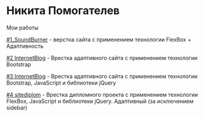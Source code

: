 # Никита Помогателев
Мои работы


[#1_SoundBurner](https://nikitapomogatelev.github.io/soundburner/ "Верстка сайта с применением FlexBox + Адаптивность") - верстка сайта с применением технологии FlexBox + Адаптивность

[#2 InternetBlog](https://nikitapomogatelev.github.io/landingbootstrap/ "Врестка одностраничного сайта с применением Bootstrap") - Врестка адаптивного сайта с применением технологии Bootstrap

[#3 InternetBlog](https://nikitapomogatelev.github.io/internetblog/ "Врестка сайта с применением Bootstrap и JavaScript") - Врестка адаптивного сайта с применением технологии Bootstrap, JavaScript и библиотеки jQuery

[#4 sitediplom](https://nikitapomogatelev.github.io/sitediplom/public/index.html "Дипломный проект") - Врестка дипломного проекта с применением технологии FlexBox, JavaScript и библиотеки jQuery. Адаптивный (за исключением sidebar)


